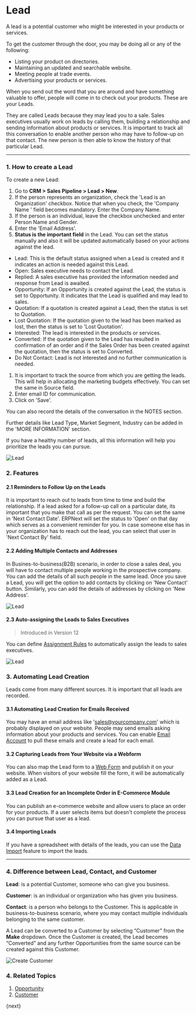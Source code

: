 <!-- add-breadcrumbs -->
# Lead

A lead is a potential customer who might be interested in your products or services.

To get the customer through the door, you may be doing all or any of the
following:

  * Listing your product on directories.
  * Maintaining an updated and searchable website.
  * Meeting people at trade events.
  * Advertising your products or services.

When you send out the word that you are around and have something valuable to
offer, people will come in to check out your products. These are your Leads.

They are called Leads because they may lead you to a sale. Sales executives
usually work on leads by calling them, building a relationship and sending
information about products or services. It is important to track all
this conversation to enable another person who may have to follow-up on that
contact. The new person is then able to know the history of that particular
Lead.

---
### 1. How to create a Lead

To create a new Lead:

1. Go to **CRM > Sales Pipeline > Lead > New**.
1. If the person represents an organization, check the 'Lead is an Organization' checkbox. Notice that when you check, the 'Company Name
' field becomes mandatory. Enter the Company Name.
1. If the person is an individual, leave the checkbox unchecked and enter Person Name and Gender.  
1. Enter the 'Email Address'.
1. **Status is the important field** in the Lead. You can set the status manually and also it will be updated automatically based on your actions against the lead.
 * Lead: This is the default status assigned when a Lead is created and it indicates an action is needed against this Lead.
 * Open: Sales executive needs to contact the Lead.
 * Replied: A sales executive has provided the information needed and response from Lead is awaited.
 * Opportunity: If an Opportunity is created against the Lead, the status is set to Opportunity. It indicates that the Lead is qualified and may lead to sales.
 * Quotation: If a quotation is created against a Lead, then the status is set to Quotation.
 * Lost Quotation: If the quotation given to the lead has been marked as lost, then the status is set to 'Lost Quotation'.
 * Interested: The lead is interested in the products or services.
 * Converted: If the quotation given to the Lead has resulted in confirmation of an order and if the Sales Order has been created against the quotation, then the status is set to Converted.
 * Do Not Contact: Lead is not interested and no further communication is needed.
1. It is important to track the source from which you are getting the leads. This will help in allocating the marketing budgets effectively. You can set the same in Source field.
1. Enter email ID for communication.
1. Click on 'Save'.

You can also record the details of the conversation in the NOTES section.

Further details like Lead Type, Market Segment, Industry can be added in the 'MORE INFORMATION' section.

If you have a healthy number of leads, all this information will help you prioritize
the leads you can pursue.

<img class="screenshot" alt="Lead" src="{{docs_base_url}}/assets/img/crm/lead.png">

### 2. Features

#### 2.1 Reminders to Follow Up on the Leads

It is important to reach out to leads from time to time and build the relationship. If a lead asked for a follow-up call on a particular date, its important that you make that call as per the request. You can set the same in 'Next Contact Date'. ERPNext will set the status to 'Open' on that day which serves as a convenient reminder for you. In case someone else has in your organization has to reach out the lead, you can select that user in 'Next Contact By' field.

#### 2.2 Adding Multiple Contacts and Addresses

In Busines-to-business(B2B) scenario, in order to close a sales deal, you will have to contact multiple people working in the prospective company.
You can add the details of all such people in the same lead. Once you save a Lead, you will get the option to add contacts by clicking on 'New Contact' button. Similarly, you can add the details of addresses by clicking on 'New Address'.

<img class="screenshot" alt="Lead" src="{{docs_base_url}}/assets/img/crm/multiple_address_contacts_in_lead.png">

#### 2.3 Auto-assigning the Leads to Sales Executives
>Introduced in Version 12

You can define [Assignment Rules](/docs/user/manual/en/setting-up/automation/assignment-rule) to automatically assign the leads to sales executives.

<img class="screenshot" alt="Lead" src="{{docs_base_url}}/assets/img/crm/lead_assignment_rule.png">

### 3. Automating Lead Creation
Leads come from many different sources. It is important that all leads are recorded.

#### 3.1 Automating Lead Creation for Emails Received

You may have an email address like 'sales@yourcompany.com' which is probably displayed on your website. People may send emails asking information about your products and services. You can enable [Email Account](/docs/user/manual/en/setting-up/email/email-account)  to pull these emails and create a lead for each email.

#### 3.2 Capturing Leads from Your Website via a Webform

You can also map the Lead form to a [Web Form](/docs/user/manual/en/website/web-form) and publish it on your website. When visitors of your website fill the form, it will be automatically added as a Lead.

#### 3.3 Lead Creation for an Incomplete Order in E-Commerce Module

You can publish an e-commerce website and allow users to place an order for your products. If a user selects items but doesn't complete the process you can pursue that user as a lead.

#### 3.4 Importing Leads

If you have a spreadsheet with details of the leads, you can use the [Data Import](/docs/user/manual/en/setting-up/data/data-import) feature to import the leads.

---
### 4. Difference between Lead, Contact, and Customer

**Lead**: is a potential Customer, someone who can give you business.

**Customer**: is an individual or organization who has given you business.

**Contact**: is a person who belongs to the Customer. This is applicable in business-to-business scenario, where you may contact multiple individuals belonging to the same customer.

A Lead can be converted to a Customer by selecting “Customer” from the **Make**
dropdown. Once the Customer is created, the Lead becomes “Converted” and any
further Opportunities from the same source can be created against this
Customer.

<img class="screenshot" alt="Create Customer" src="{{docs_base_url}}/assets/img/crm/lead-to-customer.gif">

### 4. Related Topics
1. [Opportunity](/docs/user/manual/en/CRM/opportunity)
1. [Customer](/docs/user/manual/en/CRM/customer)

{next}

